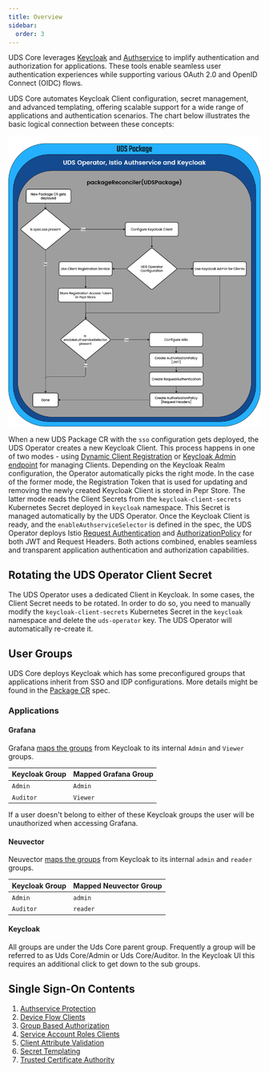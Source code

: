 ```yaml
---
title: Overview
sidebar:
  order: 3
---
```


UDS Core leverages [Keycloak](https://www.keycloak.org/) and [Authservice](https://github.com/istio-ecosystem/authservice) to implify authentication and authorization for applications. These tools enable seamless user authentication experiences while supporting various OAuth 2.0 and OpenID Connect (OIDC) flows.

UDS Core automates Keycloak Client configuration, secret management, and advanced templating, offering scalable support for a wide range of applications and authentication scenarios. The chart below illustrates the basic logical connection between these concepts:

![Single Sign-On Flow Chart](https://github.com/defenseunicorns/uds-core/blob/main/docs/.images/diagrams/uds-core-operator-authservice-keycloak.svg?raw=true)

When a new UDS Package CR with the `sso` configuration gets deployed, the UDS Operator creates a new Keycloak Client. This process happens in one of two modes - using [Dynamic Client Registration](https://www.keycloak.org/securing-apps/client-registration) or [Keycloak Admin endpoint](https://www.keycloak.org/docs-api/latest/rest-api/index.html#_clients) for managing Clients. Depending on the Keycloak Realm configuration, the Operator automatically picks the right mode. In the case of the former mode, the Registration Token that is used for updating and removing the newly created Keycloak Client is stored in Pepr Store. The latter mode reads the Client Secrets from the `keycloak-client-secrets` Kubernetes Secret deployed in `keycloak` namespace. This Secret is managed automatically by the UDS Operator. Once the Keycloak Client is ready, and the `enableAuthserviceSelector` is defined in the spec, the UDS Operator deploys Istio [Request Authentication](https://istio.io/latest/docs/reference/config/security/request_authentication/) and [AuthorizationPolicy](https://istio.io/latest/docs/reference/config/security/authorization-policy/) for both JWT and Request Headers. Both actions combined, enables seamless and transparent application authentication and authorization capabilities. 

## Rotating the UDS Operator Client Secret

The UDS Operator uses a dedicated Client in Keycloak. In some cases, the Client Secret needs to be rotated. In order to do so, you need to manually modify the `keycloak-client-secrets` Kubernetes Secret in the `keycloak` namespace and delete the `uds-operator` key. The UDS Operator will automatically re-create it. 

## User Groups

UDS Core deploys Keycloak which has some preconfigured groups that applications inherit from SSO and IDP configurations. More details might be found in the [Package CR](/reference/configuration/custom-resources/packages-v1alpha1-cr/#groups) spec.

### Applications

#### Grafana

Grafana [maps the groups](https://github.com/defenseunicorns/uds-core/blob/49cb11a058a9209cee7019fa552b8c0b2ef73368/src/grafana/values/values.yaml#L37) from Keycloak to its internal `Admin` and `Viewer` groups.

| Keycloak Group | Mapped Grafana Group |
|----------------|----------------------|
| `Admin`        | `Admin`              |
| `Auditor`      | `Viewer`             |

If a user doesn't belong to either of these Keycloak groups the user will be unauthorized when accessing Grafana.

#### Neuvector

Neuvector [maps the groups](https://github.com/defenseunicorns/uds-core/blob/main/src/neuvector/chart/templates/uds-package.yaml#L31-L35) from Keycloak to its internal `admin` and `reader` groups.

| Keycloak Group | Mapped Neuvector Group |
|----------------|------------------------|
| `Admin`        | `admin`                |
| `Auditor`      | `reader`               |

#### Keycloak

All groups are under the Uds Core parent group. Frequently a group will be referred to as Uds Core/Admin or Uds Core/Auditor. In the Keycloak UI this requires an additional click to get down to the sub groups.

## Single Sign-On Contents

1. [Authservice Protection](/reference/configuration/single-sign-on/auth-service/)
2. [Device Flow Clients](/reference/configuration/single-sign-on/device-flow/)
3. [Group Based Authorization](/reference/configuration/single-sign-on/group-based-auth/)
4. [Service Account Roles Clients](/reference/configuration/single-sign-on/service-account/)
5. [Client Attribute Validation](/reference/configuration/single-sign-on/sso-client-validation/)
6. [Secret Templating](/reference/configuration/single-sign-on/sso-templating/)
7. [Trusted Certificate Authority](/reference/configuration/single-sign-on/trusted-ca/)